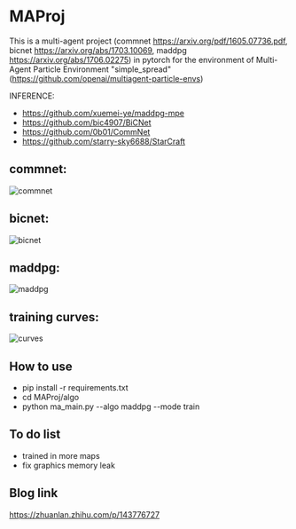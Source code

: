 # MAProj

This is a multi-agent project (commnet https://arxiv.org/pdf/1605.07736.pdf, bicnet https://arxiv.org/abs/1703.10069, maddpg https://arxiv.org/abs/1706.02275) in pytorch for the environment of Multi-Agent Particle Environment "simple_spread"(https://github.com/openai/multiagent-particle-envs)

INFERENCE: 
- https://github.com/xuemei-ye/maddpg-mpe
- https://github.com/bic4907/BiCNet
- https://github.com/0b01/CommNet
- https://github.com/starry-sky6688/StarCraft
 
 ## commnet: 
 
![commnet](https://github.com/isp1tze/MAProj/blob/master/asset/commnet.gif)

 ## bicnet: 
 
![bicnet](https://github.com/isp1tze/MAProj/blob/master/asset/bicnet.gif)

 ## maddpg: 
 
![maddpg](https://github.com/isp1tze/MAProj/blob/master/asset/maddpg.gif)

## training curves:
![curves](https://github.com/isp1tze/MAProj/blob/master/asset/curves.png)

## How to use
- pip install -r requirements.txt
- cd MAProj/algo
- python ma_main.py --algo maddpg --mode train

## To do list
- trained in more maps
- fix graphics memory leak

## Blog link
https://zhuanlan.zhihu.com/p/143776727
